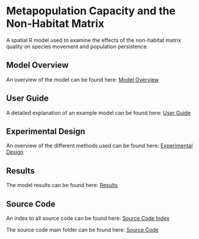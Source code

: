 # Metapopulation Capacity and the Non-Habitat Matrix

A spatial R model used to examine the effects of the non-habitat matrix quality on species movement and population persistence.

## Model Overview
An overview of the model can be found here: [Model Overview](https://github.com/benjhodgson/metapop_capacity_matrix/blob/main/Documentation/model_overview.md)
## User Guide
A detailed explanation of an example model can be found here: [User Guide](https://github.com/benjhodgson/metapop_capacity_matrix/blob/main/Documentation/user_guide.md)

## Experimental Design
An overview of the different methods used can be found here: [Experimental Design](https://github.com/benjhodgson/metapop_capacity_matrix/blob/main/Documentation/Experimental-Design.md)

## Results
The model results can be found here: [Results](https://github.com/benjhodgson/metapop_capacity_matrix/blob/main/Results/Results.md)
## Source Code
An index to all source code can be found here: [Source Code Index](https://github.com/benjhodgson/metapop_capacity_matrix/blob/main/Source%20Code/Source_Code_Index.md)

The source code main folder can be found here: [Source Code](https://github.com/benjhodgson/metapop_capacity_matrix/tree/main/Source%20Code)
